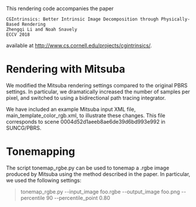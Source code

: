 This rendering code accompanies the paper
```
CGIntrinsics: Better Intrinsic Image Decomposition through Physically-Based Rendering
Zhengqi Li and Noah Snavely
ECCV 2018
```
available at http://www.cs.cornell.edu/projects/cgintrinsics/.

# Rendering with Mitsuba

We modified the Mitsuba rendering settings compared to the original
PBRS settings. In particular, we dramatically increased the number of
samples per pixel, and switched to using a bidirectional path tracing
integrator.

We have included an example Mitsuba input XML file,
main_template_color_rgb.xml, to illustrate these changes. This file
corresponds to scene 0004d52d1aeeb8ae6de39d6bd993e992 in SUNCG/PBRS.

# Tonemapping

The script tonemap_rgbe.py can be used to tonemap a .rgbe image
produced by Mitsuba using the method described in the paper. In
particular, we used the following settings:

  > tonemap_rgbe.py --input_image foo.rgbe --output_image foo.png --percentile 90 --percentile_point 0.80
